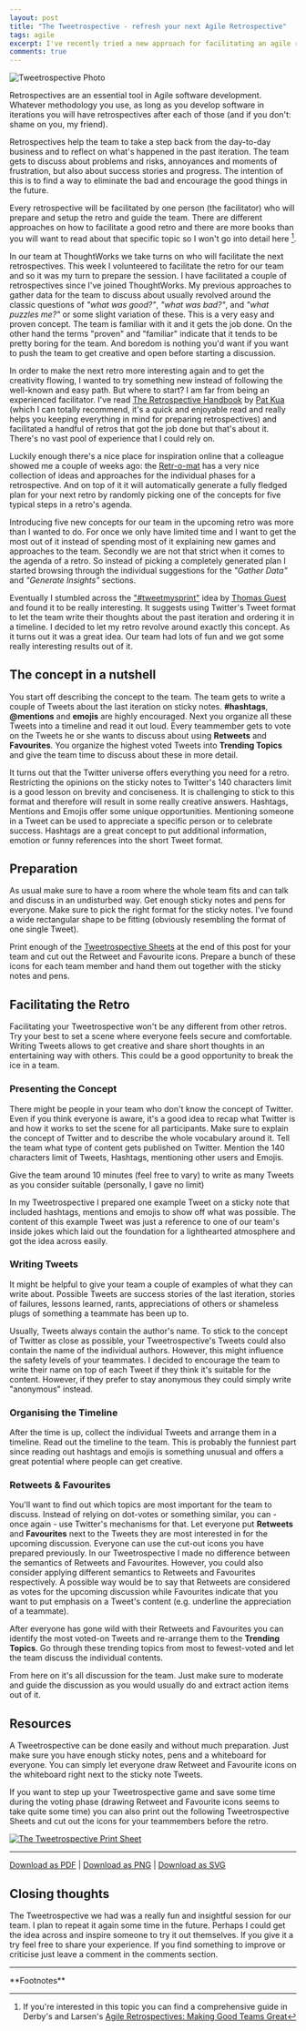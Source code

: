 ```yaml
---
layout: post
title: "The Tweetrospective - refresh your next Agile Retrospective"
tags: agile 
excerpt: I've recently tried a new approach for facilitating an agile retrospecitve based on Twitter. It was a fun and creative session and I got great feedback. Read what I've done, what I've learned and grab some resources to do it yourself!
comments: true
---
```


![Tweetrospective Photo](/assets/img/uploads/tweetrospectivePhoto.jpg)

Retrospectives are an essential tool in Agile software development. Whatever methodology you use,
as long as you develop software in iterations you will have retrospectives after each of those (and
if you don't: shame on you, my friend).

Retrospectives help the team to take a step back from the day-to-day business and to reflect on
what's happened in the past iteration. The team gets to discuss about problems and risks, annoyances
and moments of frustration, but also about success stories and progress. The intention of this is to find a way to eliminate the bad and encourage the good things in the future.

Every retrospective will be facilitated by one person (the facilitator) who will prepare and setup 
the retro and guide the team. There are different approaches on how to facilitate a good retro and
there are more books than you will want to read about that specific topic so I won't go into detail
here [^1]. 

In our team at ThoughtWorks we take turns on who will facilitate the next retrospectives. This week I
volunteered to facilitate the retro for our team and so it was my turn to prepare the session. I have 
facilitated a couple of retrospectives since I've joined ThoughtWorks. My previous approaches to gather 
data for the team to discuss about usually revolved around the classic questions of _"what was good?"_, 
_"what was bad?"_, and _"what puzzles me?"_ or some slight variation of these. 
This is a very easy and proven concept. The team is familiar with it and it gets the job done. On the
other hand the terms "proven" and "familiar" indicate that it tends to be pretty boring for the team. And
boredom is nothing you'd want if you want to push the team to get creative and open before starting
a discussion. 

In order to make the next retro more interesting again and to get the creativity flowing, I wanted 
to try something new instead of following the well-known and easy path. But where to start? I am far 
from being an experienced facilitator. I've read [The Retrospective
Handbook](https://leanpub.com/the-retrospective-handbook) by [Pat
Kua](https://www.thekua.com/atwork/) (which I can totally recommend, it's a quick and enjoyable read 
and really helps you keeping everything in mind for preparing retrospectives) and facilitated a handful 
of retros that got the job done but that's about it. There's no vast pool of experience that I could
rely on.

Luckily enough there's a nice place for inspiration online that a colleague showed me a
couple of weeks ago: the [Retr-o-mat](http://plans-for-retrospectives.com/) has a very nice
collection of ideas and approaches for the individual phases for a retrospective. And on top of it
it will automatically generate a fully fledged plan for your next retro by randomly picking one of the concepts
for five typical steps in a retro's agenda.

Introducing five new concepts for our team in the upcoming retro was more than I wanted to do. For
once we only have limited time and I want to get the most out of it instead of spending most of it
explaining new games and approaches to the team. Secondly we are not that strict when it comes to
the agenda of a retro. So instead of picking a completely generated plan I started browsing through
the individual suggestions for the _"Gather Data"_ and _"Generate Insights"_ sections.

Eventually I stumbled across the ["#tweetmysprint"](http://plans-for-retrospectives.com/?id=97) idea
by [Thomas Guest](http://wordaligned.org/) and found it to be really interesting. It suggests using
Twitter's Tweet format to let the team write their thoughts about the past iteration and ordering it
in a timeline. I decided to let my retro revolve around exactly this concept. As it turns out it was
a great idea. Our team had lots of fun and we got some really interesting results out of it. 

## The concept in a nutshell
You start off describing the concept to the team. The team gets to write a couple of Tweets about
the last iteration on sticky notes. **#hashtags**, **@mentions** and **emojis** are highly encouraged. 
Next you organize all these Tweets into a timeline and
read it out loud. Every teammember gets to vote on the Tweets he or she wants to discuss about using
**Retweets** and **Favourites**. You organize the highest voted Tweets into **Trending Topics** and give
the team time to discuss about these in more detail.

It turns out that the Twitter universe offers everything you need for a retro. Restricting the opinions
on the sticky notes to Twitter's 140 characters limit is a good lesson on brevity and conciseness.
It is challenging to stick to this format and therefore will result in some really creative answers. 
Hashtags, Mentions and Emojis offer some unique opportunities. Mentioning someone in a Tweet
can be used to appreciate a specific person or to celebrate success. Hashtags are a great
concept to put additional information, emotion or funny references into the short Tweet format.


## Preparation
As usual make sure to have a room where the whole team fits and can talk and discuss in an undisturbed way. 
Get enough sticky notes and pens for everyone. Make sure to pick the right format for the sticky notes. I've found a
wide rectangular shape to be fitting (obviously resembling the format of one single Tweet).

Print enough of the [Tweetrospective Sheets](#resources) at the end of this post for your team and
cut out the Retweet and Favourite icons. Prepare a bunch of these icons for each team member and
hand them out together with the sticky notes and pens.

## Facilitating the Retro
Facilitating your Tweetrospective won't be any different from other retros. Try your best to set a scene
where everyone feels secure and comfortable. Writing Tweets allows to get creative and share short
thoughts in an entertaining way with others. This could be a good opportunity to break the ice in a team.

### Presenting the Concept
There might be people in your team who don't know the concept of Twitter. Even if you think everyone
is aware, it's a good idea to recap what Twitter is and how it works to set the scene for all
participants. Make sure to explain the concept of Twitter and to describe the whole vocabulary around it. 
Tell the team what type of content gets published on Twitter. Mention the
140 characters limit of Tweets, Hashtags, mentioning other users and Emojis. 

Give the team around 10 minutes (feel free to vary) to write as many Tweets as you consider
suitable (personally, I gave no limit)

In my Tweetrospective I prepared one example Tweet on a sticky note that included
hashtags, mentions and emojis to show off what was possible. The content of this example Tweet was just 
a reference to one of our team's inside jokes which laid out the foundation for a lighthearted
atmosphere and got the idea across easily.

### Writing Tweets
It might be helpful to give your team a couple of examples of what they can write about. Possible
Tweets are success stories of the last iteration, stories of failures, lessons learned, rants,
appreciations of others or shameless plugs of something a teammate has been up to.

Usually, Tweets always contain the author's name. To stick to the concept of
Twitter as close as possible, your Tweetrospective's Tweets could also contain the name of the
individual authors. However, this might influence the safety levels of your teammates. I decided to
encourage the team to write their name on top of each Tweet if they think it's suitable for the
content. However, if they prefer to stay anonymous they could simply write "anonymous" instead.

### Organising the Timeline
After the time is up, collect the individual Tweets and arrange them in a timeline. Read out the
timeline to the team. This is probably the funniest part since reading out hashtags and emojis
is something unusual and offers a great potential where people can get creative.

### Retweets & Favourites
You'll want to find out which topics are most important for the team to discuss. Instead of relying
on dot-votes or something similar, you can - once again - use Twitter's mechanisms for that. Let
everyone put **Retweets** and **Favourites** next to the Tweets they are most interested in for the upcoming
discussion. Everyone can use the cut-out icons you have prepared previously. 
In our Tweetrospective I made no difference between the semantics of Retweets and Favourites. However,
you could also consider applying different semantics to Retweets and Favourites respectively. A
possible way would be to say that Retweets are considered as votes for the upcoming discussion while
Favourites indicate that you want to put emphasis on a Tweet's content (e.g. underline the
appreciation of a teammate). 

After everyone has gone wild with their Retweets and Favourites you can identify the most voted-on
Tweets and re-arrange them to the **Trending Topics**. Go through these trending topics from most to
fewest-voted and let the team discuss the individual contents.

From here on it's all discussion for the team. Just make sure to moderate and guide the discussion as you would usually do 
and extract action items out of it.

<a name="resources"></a>

## Resources 
A Tweetrospective can be done easily and without much preparation. Just make sure you have enough
sticky notes, pens and a whiteboard for everyone. You can simply let everyone draw Retweet and
Favourite icons on the whiteboard right next to the sticky note Tweets.

If you want to step up your Tweetrospective game and save some time during the voting phase
(drawing Retweet and Favourite icons seems to take quite some time) you can also print out the
following Tweetrospective Sheets and cut out the icons for your teammembers before the retro.

<div class="centered">
	<a href="/assets/img/uploads/tweetrospective.pdf">
		<img src="/assets/img/uploads/printSheet.png" alt="The Tweetrospective Print Sheet">
	</a>
	<hr>
	<p>
		<a class="btn btn-primary" href="/assets/img/uploads/tweetrospective.pdf">Download as PDF</a> |
		<a class="btn btn-primary" href="/assets/img/uploads/tweetrospective.png">Download as PNG</a> |
		<a class="btn btn-primary" href="/assets/img/uploads/tweetrospective.svg">Download as SVG</a>
	</p>
</div>

## Closing thoughts
The Tweetrospective we had was a really fun and insightful session for our team. I plan to repeat it again some time 
in the future. Perhaps I could get the idea across and inspire someone to try it out themselves. If you give it a try 
feel free to share your experience. If you find something to improve or criticise just leave a comment in the comments section.

<hr>
**Footnotes**

[^1]: If you're interested in this topic you can find a comprehensive guide in Derby's and Larsen's [Agile Retrospectives: Making Good Teams Great](https://pragprog.com/book/dlret/agile-retrospectives)
